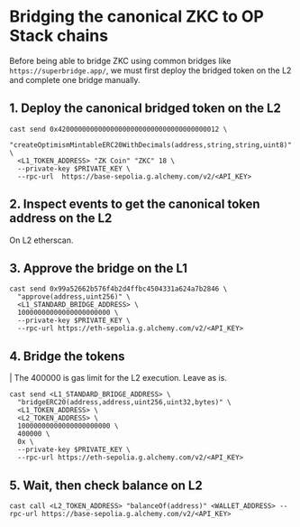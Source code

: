 # Bridging the canonical ZKC to OP Stack chains
Before being able to bridge ZKC using common bridges like `https://superbridge.app/`, we must first deploy the bridged token on the L2 and complete one bridge manually.

## 1. Deploy the canonical bridged token on the L2
```
cast send 0x4200000000000000000000000000000000000012 \
  "createOptimismMintableERC20WithDecimals(address,string,string,uint8)" \
  <L1_TOKEN_ADDRESS> "ZK Coin" "ZKC" 18 \
  --private-key $PRIVATE_KEY \
  --rpc-url  https://base-sepolia.g.alchemy.com/v2/<API_KEY>
```

## 2. Inspect events to get the canonical token address on the L2
On L2 etherscan.

## 3. Approve the bridge on the L1
```
cast send 0x99a52662b576f4b2d4ffbc4504331a624a7b2846 \
  "approve(address,uint256)" \
  <L1_STANDARD_BRIDGE_ADDRESS> \
  10000000000000000000000 \
  --private-key $PRIVATE_KEY \
  --rpc-url https://eth-sepolia.g.alchemy.com/v2/<API_KEY>
```

## 4. Bridge the tokens
| The 400000 is gas limit for the L2 execution. Leave as is.

```
cast send <L1_STANDARD_BRIDGE_ADDRESS> \
  "bridgeERC20(address,address,uint256,uint32,bytes)" \
  <L1_TOKEN_ADDRESS> \
  <L2_TOKEN_ADDRESS> \
  10000000000000000000000 \
  400000 \
  0x \
  --private-key $PRIVATE_KEY \
  --rpc-url https://eth-sepolia.g.alchemy.com/v2/<API_KEY> 
```

## 5. Wait, then check balance on L2
```
cast call <L2_TOKEN_ADDRESS> "balanceOf(address)" <WALLET_ADDRESS> --rpc-url https://base-sepolia.g.alchemy.com/v2/<API_KEY>
```